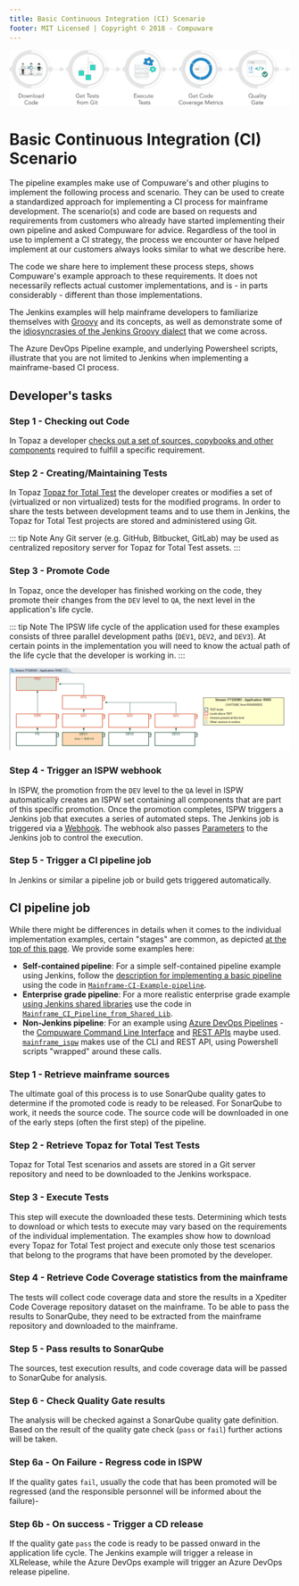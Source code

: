 ```yaml
---
title: Basic Continuous Integration (CI) Scenario
footer: MIT Licensed | Copyright © 2018 - Compuware
---
```


![Toolchain](../pipelines/images/general_pipeline.png)

# Basic Continuous Integration (CI) Scenario

The pipeline examples make use of Compuware's and other plugins to implement the following process and scenario. They can be used to create a standardized approach for implementing a CI process for mainframe development. The scenario(s) and code are based on requests and requirements from customers who already have started implementing their own pipeline and asked Compuware for advice. Regardless of the tool in use to implement a CI strategy, the process we encounter or have helped implement at our customers always looks similar to what we describe here.

The code we share here to implement these process steps, shows Compuware's example approach to these requirements. It does not necessarily reflects actual customer implementations, and is - in parts considerably - different than those implementations.

The Jenkins examples will help mainframe developers to familiarize themselves with [Groovy](http://groovy-lang.org/documentation.html) and its concepts, as well as demonstrate some of the [idiosyncrasies of the Jenkins Groovy dialect](../guidelines/jenkins_groovy) that we come across.

The Azure DevOps Pipeline example, and underlying Powersheel scripts, illustrate that you are not limited to Jenkins when implementing a mainframe-based CI process.  

## Developer's tasks

### Step 1 - Checking out Code
In Topaz a developer [checks out a set of sources, copybooks and other components](../guidelines/ispw/ispw_setup.md) required to fulfill a specific requirement.

### Step 2 -  Creating/Maintaining Tests
In Topaz [Topaz for Total Test](../guidelines/ttt/ttt_scenario.md) the developer creates or modifies a set of (virtualized or non virtualized) tests for the modified programs. In order to share the tests between development teams and to use them in Jenkins, the Topaz for Total Test projects are stored and administered using Git.

::: tip Note
Any Git server (e.g. GitHub, Bitbucket, GitLab) may be used as centralized repository server for Topaz for Total Test assets.
:::

### Step 3 - Promote Code
In Topaz, once the developer has finished working on the code, they promote their changes from the `DEV` level to `QA`, the next level in the application's life cycle.

::: tip Note
The IPSW life cycle of the application used for these examples consists of three parallel development paths (`DEV1`, `DEV2`, and `DEV3`). At certain points in the implementation you will need to know the actual path of the life cycle that the developer is working in.
:::

![ISPW Life Cylce](../guidelines/images/ISPW_life_cycle.png)

### Step 4 - Trigger an ISPW webhook
In ISPW, the promotion from the `DEV` level to the `QA` level in ISPW automatically creates an ISPW set containing all components that are part of this specific promotion. Once the promotion completes, ISPW triggers a Jenkins job that executes a series of automated steps.  The Jenkins job is triggered via a [Webhook](../tool_configuration/webhook_setup.md).  The webhook also passes [Parameters](../advanced_pipelines/parameters.md) to the Jenkins job to control the execution.

### Step 5 - Trigger a CI pipeline job
In Jenkins or similar a pipeline job or build gets triggered automatically.  

## CI pipeline job
While there might be differences in details when it comes to the individual implementation examples, certain "stages" are common, as depicted [at the top of this page](#basic-continuous-integration-ci-scenario). We provide some examples here: 
  - **Self-contained pipeline**: For a simple self-contained pipeline example using Jenkins, follow the [description for implementing a basic pipeline](./basic_example_pipeline.md) using the code in [`Mainframe-CI-Example-pipeline`](https://github.com/cpwr-devops/DevOps-Examples/blob/master/src/Jenkinsfile/Mainframe-CI-Example-pipeline.jenkinsfile).
  - **Enterprise grade pipeline**: For a more realistic enterprise grade example [using Jenkins shared libraries](../advanced_pipelines/readme.md#mainframe-ci-pipeline-from-shared-lib) use the code in [`Mainframe_CI_Pipeline_from_Shared_Lib`](https://github.com/cpwr-devops/DevOps-Examples/blob/master/vars\Mainframe_CI_Pipeline_from_Shared_Lib.groovy).
  - **Non-Jenkins pipeline**: For an example using [Azure DevOps Pipelines](./alternatives_to_jenkins.md#an-example-using-azure-devops-pipelines) - the [Compuware Command Line Interface](../apis/topaz_cli.md) and [REST APIs](../apis/rest_api.md) maybe used. [`mainframe_ispw`](https://github.com/cpwr-devops/DevOps-Examples/blob/master/src\misc-examples\AzureDevOps\PipelineYAML\mainframe_ispw.yaml) makes use of the CLI and REST API, using Powershell scripts "wrapped" around these calls.

### Step 1 - Retrieve mainframe sources
The ultimate goal of this process is to use SonarQube quality gates to determine if the promoted code is ready to be released. For SonarQube to work, it needs the source code. The source code will be downloaded in one of the early steps (often the first step) of the pipeline. 

### Step 2 - Retrieve Topaz for Total Test Tests
Topaz for Total Test scenarios and assets are stored in a Git server repository and need to be downloaded to the Jenkins workspace.

### Step 3 - Execute Tests
This step will execute the downloaded these tests. Determining which tests to download or which tests to execute may vary based on the requirements of the individual implementation. The examples show how to download every Topaz for Total Test project and execute only those test scenarios that belong to the programs that have been promoted by the developer.

### Step 4 - Retrieve Code Coverage statistics from the mainframe
The tests will collect code coverage data and store the results in a Xpediter Code Coverage repository dataset on the mainframe. To be able to pass the results to SonarQube, they need to be extracted from the mainframe repository and downloaded to the mainframe.

### Step 5 - Pass results to SonarQube
The sources, test execution results, and code coverage data will be passed to SonarQube for analysis.

### Step 6 - Check Quality Gate results
The analysis will be checked against a SonarQube quality gate definition. Based on the result of the quality gate check (`pass` or `fail`) further actions will be taken.

### Step 6a - On Failure - Regress code in ISPW
If the quality gates `fail`, usually the code that has been promoted will be regressed (and the responsible personnel will be informed about the failure)-

### Step 6b - On success - Trigger a CD release
If the quality gate `pass` the code is ready to be passed onward in the application life cycle. The Jenkins example will trigger a release in XLRelease, while the Azure DevOps example will trigger an Azure DevOps release pipeline.
<!--stackedit_data:
eyJoaXN0b3J5IjpbLTYxMDc1NjIwOSwxNDQ2Nzg0MDE4LC0yMD
k2MTI1Nzg2LC00OTc4ODMzODVdfQ==
-->